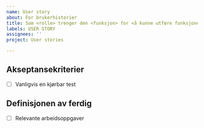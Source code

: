 ```yaml
---
name: User story
about: For brukerhistorier
title: Som <rolle> trenger den <funksjon> for <å kunne utføre funksjonen>
labels: USER STORY
assignees: ''
project: User stories

---
```


## Akseptansekriterier
- [ ] Vanligvis en kjørbar test

## Definisjonen av ferdig
- [ ] Relevante arbeidsoppgaver

